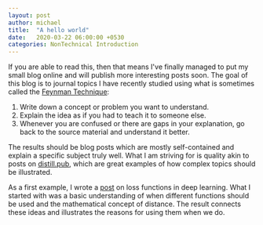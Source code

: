 ```yaml
---
layout: post
author: michael
title:  "A hello world"
date:   2020-03-22 06:00:00 +0530
categories: NonTechnical Introduction
---
```

If you are able to read this, then that means I've finally managed to put my small blog online and will publish more interesting posts soon. The goal of this blog is to journal topics I have recently studied using what is sometimes called the [Feynman Technique](https://fs.blog/2012/04/feynman-technique/):

1. Write down a concept or problem you want to understand.
2. Explain the idea as if you had to teach it to someone else.
3. Whenever you are confused or there are gaps in your explanation, go back to the source material and understand it better.

The results should be blog posts which are mostly self-contained and explain a specific subject truly well. What I am striving for is quality akin to posts on [distill.pub](https://distill.pub/), which are great examples of how complex topics should be illustrated.

As a first example, I wrote a [post](https://heinzermch.github.io/posts/on-loss-functions-part-1/) on loss functions in deep learning. What I started with was a basic understanding of when different functions should be used and the mathematical concept of distance. The result connects these ideas and illustrates the reasons for using them when we do.

